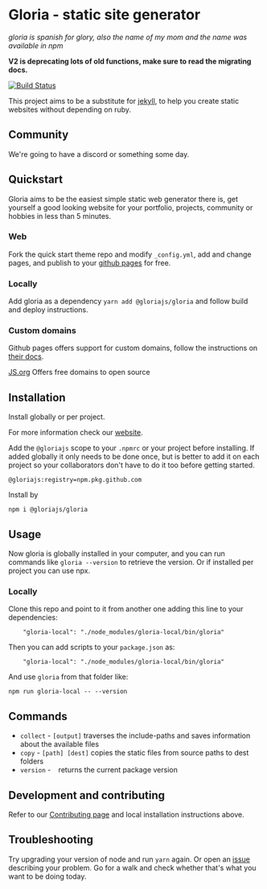 # Gloria - static site generator

*gloria is spanish for glory, also the name of my mom and the name was available in npm*

**V2 is deprecating lots of old functions, make sure to read the migrating docs.**

[![Build Status](https://travis-ci.org/gloriajs/gloria.svg?branch=master)](https://travis-ci.org/dvidsilva/gloria)

This project aims to be a substitute for [jekyll](https://jekyllrb.com/), to help you create static websites without depending on ruby.

## Community

We're going to have a discord or something some day.

## Quickstart

Gloria aims to be the easiest simple static web generator there is, get yourself a good looking website for your portfolio, projects, community or hobbies in less than 5 minutes.

### Web

Fork the quick start theme repo and modify `_config.yml`, add and change pages, and publish to your [github pages](https://pages.github.com/) for free.

### Locally

Add gloria as a dependency `yarn add @gloriajs/gloria` and follow build and deploy instructions.

### Custom domains

Github pages offers support for custom domains, follow the instructions on [their docs](https://docs.github.com/en/pages/configuring-a-custom-domain-for-your-github-pages-site/managing-a-custom-domain-for-your-github-pages-site).

[JS.org](https://js.org/) Offers free domains to open source

## Installation

Install globally or per project.

For more information check our [website](https://gloriajs.github.io).

Add the `@gloriajs` scope to your `.npmrc` or your project before installing. If added globally it only needs to be done once, but is better to add it on each project so your collaborators don't have to do it too before getting started.

```
@gloriajs:registry=npm.pkg.github.com
```
Install by
```
npm i @gloriajs/gloria
```

## Usage

Now gloria is globally installed in your computer, and you can run commands like `gloria --version` to retrieve the version. Or if installed per project you can use npx.

### Locally

Clone this repo and point to it from another one adding this line to your dependencies:

```
    "gloria-local": "./node_modules/gloria-local/bin/gloria"
```

Then you can add scripts to your `package.json` as:

```
    "gloria-local": "./node_modules/gloria-local/bin/gloria"
```

And use `gloria` from that folder like:

```
npm run gloria-local -- --version
```

## Commands

* `collect` - `[output]` traverses the include-paths and saves information about the available files
* `copy` - `[path] [dest]` copies the static files from source paths to dest folders
* `version` - ` ` returns the current package version

## Development and contributing

Refer to our [Contributing page](CONTRIBUTING.md) and local installation instructions above.

## Troubleshooting

Try upgrading your version of node and run `yarn` again. Or open an [issue](https://github.com/gloriajs/gloria/issues) describing your problem. Go for a walk and check whether that's what you want to be doing today.
